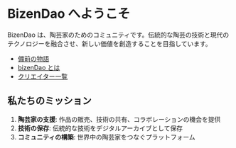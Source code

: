 # BizenDao へようこそ

BizenDao は、陶芸家のためのコミュニティです。伝統的な陶芸の技術と現代のテクノロジーを融合させ、新しい価値を創造することを目指しています。

- [備前の物語](/contents/story)
- [bizenDao とは](/contents/about)
- [クリエイター一覧](/contents/creator)

## 私たちのミッション

1. **陶芸家の支援**: 作品の販売、技術の共有、コラボレーションの機会を提供
2. **技術の保存**: 伝統的な技術をデジタルアーカイブとして保存
3. **コミュニティの構築**: 世界中の陶芸家をつなぐプラットフォーム
